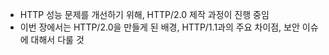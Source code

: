 - HTTP 성능 문제를 개선하기 위해, HTTP/2.0 제작 과정이 진행 중임
- 이번 장에서는 HTTP/2.0을 만들게 된 배경, HTTP/1.1과의 주요 차이점, 보안 이슈에 대해서 다룰 것
